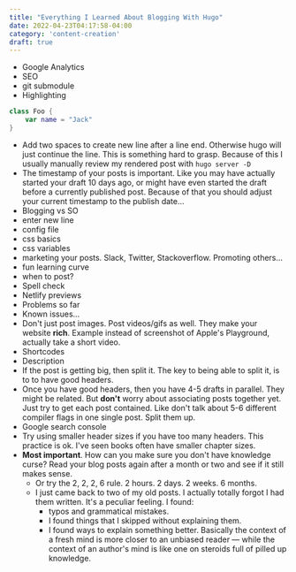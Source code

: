 ```yaml
---
title: "Everything I Learned About Blogging With Hugo"
date: 2022-04-23T04:17:58-04:00
category: 'content-creation'
draft: true
---
```


- Google Analytics
- SEO
- git submodule
- Highlighting 
```swift { hl_lines=["16-20"]} 
class Foo {
    var name = "Jack"
}

```
- Add two spaces to create new line after a line end. Otherwise hugo will just continue the line. This is something hard to grasp. Because of this I usually manually review my rendered post with `hugo server -D`
- The timestamp of your posts is important. Like you may have actually started your draft 10 days ago, or might have even started the draft before a currently published post. Because of that you should adjust your current timestamp to the publish date...
- Blogging vs SO
- enter new line 
- config file 
- css basics
- css variables
- marketing your posts. Slack, Twitter, Stackoverflow. Promoting others...
- fun learning curve
- when to post? 
- Spell check
- Netlify previews
- Problems so far
- Known issues...
- Don't just post images. Post videos/gifs as well. They make your website **rich**. Example instead of screenshot of Apple's Playground, actually take a short video. 
- Shortcodes
- Description
- If the post is getting big, then split it. The key to being able to split it, is to to have good headers. 
- Once you have good headers, then you have 4-5 drafts in parallel. They might be related. But **don't** worry about associating posts together yet. Just try to get each post contained. Like don't talk about 5-6 different compiler flags in one single post. Split them up. 
- Google search console
- Try using smaller header sizes if you have too many headers. This practice is ok. I've seen books often have smaller chapter sizes. 
- **Most important**. How can you make sure you don't have knowledge curse? Read your blog posts again after a month or two and see if it still makes sense. 
    - Or try the 2, 2, 2, 6 rule. 2 hours. 2 days. 2 weeks. 6 months. 
    - I just came back to two of my old posts. I actually totally forgot I had them written. It's a peculiar feeling. I found: 
        - typos and grammatical mistakes. 
        - I found things that I skipped without explaining them. 
        - I found ways to explain something better. 
    Basically the context of a fresh mind is more closer to an unbiased reader — while the context of an author's mind is like one on steroids full of pilled up knowledge.